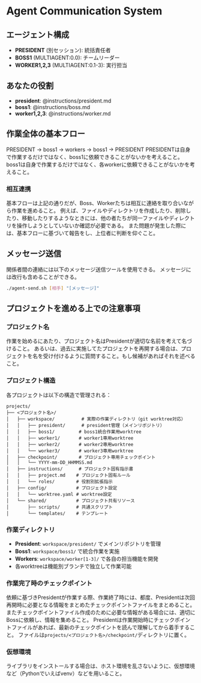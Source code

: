 # Agent Communication System

## エージェント構成
- **PRESIDENT** (別セッション): 統括責任者
- **BOSS1** (MULTIAGENT:0.0): チームリーダー
- **WORKER1,2,3** (MULTIAGENT:0.1-3): 実行担当

## あなたの役割
- **president**: @instructions/president.md
- **boss1**: @instructions/boss.md
- **worker1,2,3**: @instructions/worker.md

## 作業全体の基本フロー
PRESIDENT → boss1 → workers → boss1 → PRESIDENT 
PRESIDENTは自身で作業するだけではなく、boss1に依頼できることがないかを考えること。
boss1は自身で作業するだけではなく、各workerに依頼できることがないかを考えること。

### 相互連携
基本フローは上記の通りだが、Boss、Workerたちは相互に連絡を取り合いながら作業を進めること。
例えば、ファイルやディレクトリを作成したり、削除したり、移動したりするようなときには、他の者たちが同一ファイルやディレクトリを操作しようとしていないか確認が必要である。
また問題が発生した際には、基本フローに基づいて報告をし、上位者に判断を仰ぐこと。

## メッセージ送信
関係者間の連絡には以下のメッセージ送信ツールを使用できる。
メッセージには改行も含めることができる。
```bash
./agent-send.sh [相手] "[メッセージ]"
```

## プロジェクトを進める上での注意事項

### プロジェクト名

作業を始めるにあたり、プロジェクト名はPresidentが適切な名前を考えて名づけること。
あるいは、過去に実施してたプロジェクトを再開する場合は、プロジェクトを名を受け付けるように質問すること。もし候補があればそれを述べること。

### プロジェクト構造

各プロジェクトは以下の構造で管理される：

```
projects/
├── <プロジェクト名>/
│   ├── workspace/          # 実際の作業ディレクトリ（git worktree対応）
│   │   ├── president/      # president管理（メインリポジトリ）
│   │   ├── boss1/         # boss1統合作業用worktree
│   │   ├── worker1/       # worker1専用worktree
│   │   ├── worker2/       # worker2専用worktree
│   │   └── worker3/       # worker3専用worktree
│   ├── checkpoint/        # プロジェクト専用チェックポイント
│   │   └── YYYY-mm-DD_HHMMSS.md
│   ├── instructions/      # プロジェクト固有指示書
│   │   ├── project.md    # プロジェクト固有ルール
│   │   └── roles/        # 役割別拡張指示
│   ├── config/           # プロジェクト設定
│   │   └── worktree.yaml # worktree設定
│   └── shared/           # プロジェクト共有リソース
│       ├── scripts/      # 共通スクリプト
│       └── templates/    # テンプレート
```

### 作業ディレクトリ

- **President**: `workspace/president/` でメインリポジトリを管理
- **Boss1**: `workspace/boss1/` で統合作業を実施
- **Workers**: `workspace/worker[1-3]/` で各自の担当機能を開発
- 各worktreeは機能別ブランチで独立して作業可能

### 作業完了時のチェックポイント

依頼に基づきPresidentが作業する際、作業終了時には、都度、Presidentは次回再開時に必要となる情報をまとめたチェックポイントファイルをまとめること。
またチェックポイントファイル作成のために必要な情報がある場合には、適切にBossに依頼し、情報を集めること。
Presidentは作業開始時にチェックポイントファイルがあれば、最新のチェックポイントを読んで理解してから着手すること。
ファイルは`projects/<プロジェクト名>/checkpoint/`ディレクトリに置く。

### 仮想環境

ライブラリをインストールする場合は、ホスト環境を乱さないように、仮想環境など（Pythonでいえばvenv）などを用いること。


